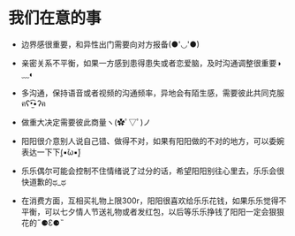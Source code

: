 # 我们在意的事

* 边界感很重要，和异性出门需要向对方报备(●'◡'●)

* 亲密关系不平衡，如果一方感到患得患失或者恋爱脑，及时沟通调整很重要◑﹏◐

* 多沟通，保持语音或者视频的沟通频率，异地会有陌生感，需要彼此共同克服ฅʕ•̫͡•ʔฅ
* 做重大决定需要彼此商量ヽ(✿ﾟ▽ﾟ)ノ

* 阳阳很介意别人说自己错、做得不对，如果有阳阳做的不对的地方，可以委婉表达一下下(͔▪̆ω▪̆)͕

* 乐乐偶尔可能会控制不住情绪说了过分的话，希望阳阳别往心里去，乐乐会很快道歉的ಥ_ಥ

* 在消费方面，互相买礼物上限300r，阳阳很喜欢给乐乐花钱，如果乐乐觉得不平衡，可以七夕情人节送礼物或者发红包，以后等乐乐挣钱了阳阳一定会狠狠花的˶⚈Ɛ⚈˵
